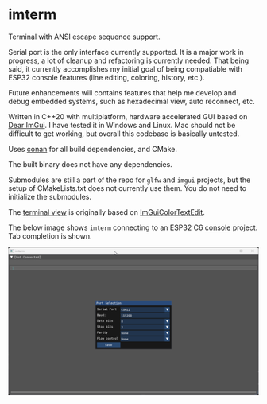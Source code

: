 # imterm
Terminal with ANSI escape sequence support.

Serial port is the only interface currently supported. It is a major work in 
progress, a lot of cleanup and refactoring is currently needed. That being said,
it currently accomplishes my initial goal of being compatiable with ESP32 console
features (line editing, coloring, history, etc.).

Future enhancements will contains features that help me develop and debug 
embedded systems, such as hexadecimal view, auto reconnect, etc.

Written in C++20 with multiplatform, hardware accelerated GUI based on [Dear ImGui](https://github.com/ocornut/imgui).
I have tested it in Windows and Linux. Mac should not be difficult to get 
working, but overall this codebase is basically untested.

Uses [conan](https://conan.io/) for all build dependencies, and CMake.

The built binary does not have any dependencies.

Submodules are still a part of the repo for `glfw` and `imgui` projects, but the 
setup of CMakeLists.txt does not currently use them. You do not need to 
initialize the submodules.

The [terminal view](src/terminal_view.h) is originally based on [ImGuiColorTextEdit](https://github.com/BalazsJako/ImGuiColorTextEdit).

The below image shows `imterm` connecting to an ESP32 C6 [console](https://github.com/espressif/esp-idf/tree/master/examples/system/console) project.
Tab completion is shown.

![imterm with esp32 console](resources/images/imterm_v001.gif)